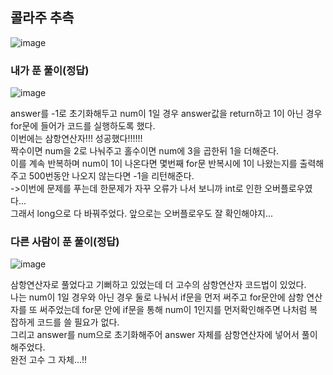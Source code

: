 ## 콜라주 추측

![image](https://user-images.githubusercontent.com/122864238/224960451-1b05e926-97fd-4f4b-8ede-c7167f35ec9a.png)

### 내가 푼 풀이(정답)     
![image](https://user-images.githubusercontent.com/122864238/224960630-ba199986-9fdd-409a-be37-6c21ac3f85c1.png)

answer를 -1로 초기화해두고 num이 1일 경우 answer값을 return하고 1이 아닌 경우 for문에 들어가 코드를 실행하도록 했다.      
이번에는 삼항연산자!!! 성공했다!!!!!!          
짝수이면 num을 2로 나눠주고 홀수이면 num에 3을 곱한뒤 1을 더해준다.       
이를 계속 반복하며 num이 1이 나온다면 몇번째 for문 반복시에 1이 나왔는지를 출력해주고 500번동안 나오지 않는다면 -1을 리턴해준다.     
->이번에 문제를 푸는데 한문제가 자꾸 오류가 나서 보니까 int로 인한 오버플로우였다...       
그래서 long으로 다 바꿔주었다. 앞으로는 오버플로우도 잘 확인해야지...          

### 다른 사람이 푼 풀이(정답)     
![image](https://user-images.githubusercontent.com/122864238/224961788-186492f4-5b70-4c18-a1d6-0239304c3232.png)

삼항연산자로 풀었다고 기뻐하고 있었는데 더 고수의 삼항연산자 코드법이 있었다.       
나는 num이 1일 경우와 아닌 경우 둘로 나눠서 if문을 먼저 써주고 for문안에 삼항 연산자를 또 써주었는데 for문 안에 if문을 통해 num이 1인지를 먼저확인해주면 나처럼 복잡하게 코드를 쓸 필요가 없다.      
그리고 answer를 num으로 초기화해주어 answer 자체를 삼항연산자에 넣어서 풀이해주었다.      
완전 고수 그 자체...!!

